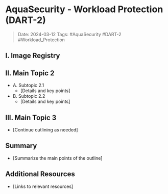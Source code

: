 
# AquaSecurity - Workload Protection (DART-2)
> Date: 2024-03-12
> Tags: #AquaSecurity #DART-2 #Workload_Protection

## I. Image Registry


## II. Main Topic 2
   - A. Subtopic 2.1
      - [Details and key points]
   - B. Subtopic 2.2
      - [Details and key points]

## III. Main Topic 3
   - [Continue outlining as needed]

## Summary
- [Summarize the main points of the outline]

## Additional Resources
- [Links to relevant resources]